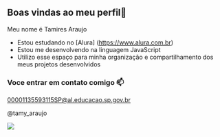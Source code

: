 ## Boas vindas ao meu perfil🤙

Meu nome é Tamires Araujo

- Estou estudando no [Alura] (https://www.alura.com.br)
-  Estou me desenvolvendo na linguagem JavaScript
-   Utilizo esse espaço para minha organização e compartilhamento dos meus projetos desenvolvidos

  ### Voce entrar em contato comigo 📫

00001135593115SP@al.educacao.sp.gov.br

@tamy_araujo

![](https://media.tenor.com/LVCxvUXMYTEAAAAi/gato-dance.gif)
